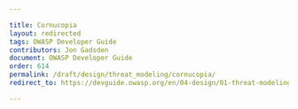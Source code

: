 ```yaml
---

title: Cornucopia
layout: redirected
tags: OWASP Developer Guide
contributors: Jon Gadsden
document: OWASP Developer Guide
order: 614
permalink: /draft/design/threat_modeling/cornucopia/
redirect_to: https://devguide.owasp.org/en/04-design/01-threat-modeling/04-cornucopia/

---
```


